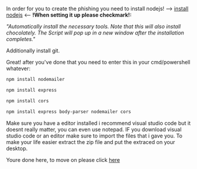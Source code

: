 In order for you to create the phishing you need to install nodejs! --> [install nodejs](https://nodejs.org/en (LTS)) <--
**!When setting it up please checkmark!:**

*"Automatically install the necessary tools. Note that this will also install chocolately. The Script will pop up in a new window after the installation completes."*

Additionally install git.

Great! after you've done that you need to enter this in your cmd/powershell whatever:

```bash
npm install nodemailer
```
```bash
npm install express
```
```bash
npm install cors
```
```bash
npm install express body-parser nodemailer cors
```

Make sure you have a editor installed i recommend visual studio code but it doesnt really matter, you can even use notepad.
IF you download visual studio code or an editor make sure to import the files that i gave you.
To make your life easier extract the zip file and  put the extraced on your desktop.


Youre done here, to move on please click [here](Setup.md)






